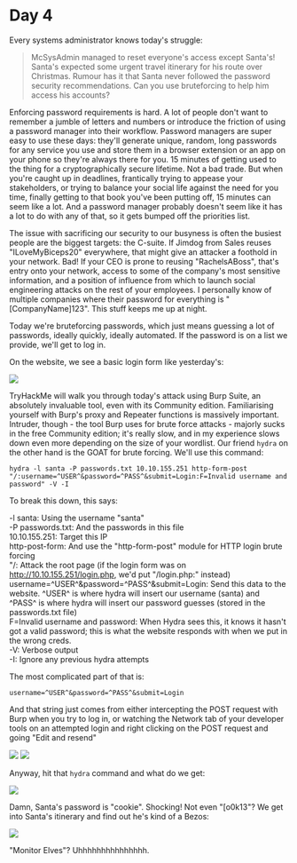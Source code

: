 # Day 4

Every systems administrator knows today's struggle:

> McSysAdmin managed to reset everyone's access except Santa's! Santa's expected some urgent travel itinerary for his route over Christmas. Rumour has it that Santa never followed the password security recommendations. Can you use bruteforcing to help him access his accounts?

Enforcing password requirements is hard. A lot of people don't want to remember a jumble of letters and numbers or introduce the friction of using a password manager into their workflow. Password managers are super easy to use these days: they'll generate unique, random, long passwords for any service you use and store them in a browser extension or an app on your phone so they're always there for you. 15 minutes of getting used to the thing for a cryptographically secure lifetime. Not a bad trade. But when you're caught up in deadlines, frantically trying to appease your stakeholders, or trying to balance your social life against the need for you time, finally getting to that book you've been putting off, 15 minutes can seem like a lot. And a password manager probably doesn't seem like it has a lot to do with any of that, so it gets bumped off the priorities list.

The issue with sacrificing our security to our busyness is often the busiest people are the biggest targets: the C-suite. If Jimdog from Sales reuses "ILoveMyBiceps20" everywhere, that might give an attacker a foothold in your network. Bad! If your CEO is prone to reusing "RachelsABoss", that's entry onto your network, access to some of the company's most sensitive information, and a position of influence from which to launch social engineering attacks on the rest of your employees. I personally know of multiple companies where their password for everything is "\[CompanyName]123". This stuff keeps me up at night.

Today we're bruteforcing passwords, which just means guessing a lot of passwords, ideally quickly, ideally automated. If the password is on a list we provide, we'll get to log in.

On the website, we see a basic login form like yesterday's:

![](../aoc3/day4/login.png)

TryHackMe will walk you through today's attack using Burp Suite, an absolutely invaluable tool, even with its Community edition. Familiarising yourself with Burp's proxy and Repeater functions is massively important. Intruder, though - the tool Burp uses for brute force attacks - majorly sucks in the free Community edition; it's really slow, and in my experience slows down even more depending on the size of your wordlist. Our friend `hydra` on the other hand is the GOAT for brute forcing. We'll use this command:

```
hydra -l santa -P passwords.txt 10.10.155.251 http-form-post "/:username=^USER^&password=^PASS^&submit=Login:F=Invalid username and password" -V -I 
```

To break this down, this says:

\-l santa: Using the username "santa"\
\-P passwords.txt: And the passwords in this file\
10.10.155.251: Target this IP\
http-post-form: And use the "http-form-post" module for HTTP login brute forcing\
"/: Attack the root page (if the login form was on http://10.10.155.251/login.php, we'd put "/login.php:" instead)\
username=^USER^\&password=^PASS^\&submit=Login: Send this data to the website. ^USER^ is where hydra will insert our username (santa) and ^PASS^ is where hydra will insert our password guesses (stored in the passwords.txt file)\
F=Invalid username and password: When Hydra sees this, it knows it hasn't got a valid password; this is what the website responds with when we put in the wrong creds.\
\-V: Verbose output\
\-I: Ignore any previous hydra attempts

The most complicated part of that is:

```
username=^USER^&password=^PASS^&submit=Login
```

And that string just comes from either intercepting the POST request with Burp when you try to log in, or watching the Network tab of your developer tools on an attempted login and right clicking on the POST request and going "Edit and resend"

![](../aoc3/day4/burp.png) ![](../aoc3/day4/editnadresend.png)

Anyway, hit that `hydra` command and what do we get:

![](../aoc3/day4/hydra.png)

Damn, Santa's password is "cookie". Shocking! Not even "\[o0k13"? We get into Santa's itinerary and find out he's kind of a Bezos:

![](../aoc3/day4/calendar.png)

"Monitor Elves"? Uhhhhhhhhhhhhhhh.
